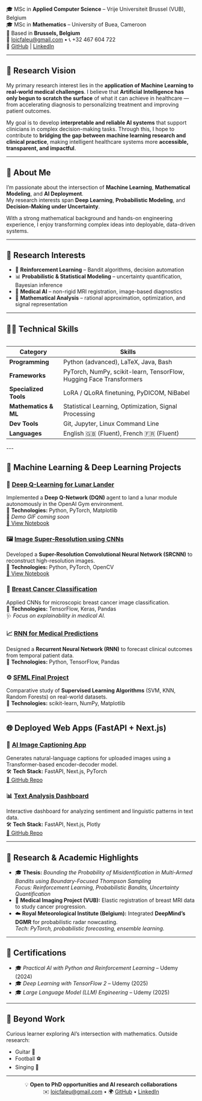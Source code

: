 

🎓 MSc in **Applied Computer Science** – Vrije Universiteit Brussel (VUB), Belgium  
🎓 MSc in **Mathematics** – University of Buea, Cameroon  
📍 Based in **Brussels, Belgium**  
📧 [loicfaleu@gmail.com](mailto:loicfaleu@gmail.com) • 📞 +32 467 604 722  
🔗 [GitHub](https://github.com/Loickemajou) | [LinkedIn](https://www.linkedin.com/in/loic-faleu-55551b250/)

---

## 🧬 Research Vision

My primary research interest lies in the **application of Machine Learning to real-world medical challenges**. I believe that **Artificial Intelligence has only begun to scratch the surface** of what it can achieve in healthcare — from accelerating diagnosis to personalizing treatment and improving patient outcomes.

My goal is to develop **interpretable and reliable AI systems** that support clinicians in complex decision-making tasks. Through this, I hope to contribute to **bridging the gap between machine learning research and clinical practice**, making intelligent healthcare systems more **accessible, transparent, and impactful**.

---

## 🌟 About Me

I’m passionate about the intersection of **Machine Learning**, **Mathematical Modeling**, and **AI Deployment**.  
My research interests span **Deep Learning**, **Probabilistic Modeling**, and **Decision-Making under Uncertainty**.  

With a strong mathematical background and hands-on engineering experience, I enjoy transforming complex ideas into deployable, data-driven systems.

---

## 🧠 Research Interests

- 🧩 **Reinforcement Learning** – Bandit algorithms, decision automation  
- 📊 **Probabilistic & Statistical Modeling** – uncertainty quantification, Bayesian inference  
- 🧬 **Medical AI** – non-rigid MRI registration, image-based diagnostics  
- 🧮 **Mathematical Analysis** – rational approximation, optimization, and signal representation  

---

## 🧑‍💻 Technical Skills

<div style="overflow-x:auto;">

| **Category** | **Skills** |
|---------------|------------|
| **Programming** | Python (advanced), LaTeX, Java, Bash |
| **Frameworks** | PyTorch, NumPy, scikit-learn, TensorFlow, Hugging Face Transformers |
| **Specialized Tools** | LoRA / QLoRA finetuning, PyDICOM, NiBabel |
| **Mathematics & ML** | Statistical Learning, Optimization, Signal Processing |
| **Dev Tools** | Git, Jupyter, Linux Command Line |
| **Languages** | English 🇬🇧 (Fluent), French 🇫🇷 (Fluent) |

</div>
---

## 🧩 Machine Learning & Deep Learning Projects

### 🚀 [Deep Q-Learning for Lunar Lander](https://github.com/Loickemajou/Machine-Learning-Projects/tree/main/Deep-Reinforcement-Learning)
Implemented a **Deep Q-Network (DQN)** agent to land a lunar module autonomously in the OpenAI Gym environment.  
📘 **Technologies:** Python, PyTorch, Matplotlib  
🎥 *Demo GIF coming soon*  
[🔗 View Notebook](https://nbviewer.org/github/Loickemajou/Machine-Learning-Projects/blob/main/Deep-Reinforcement-Learning/Deep_Q_Learning_for_Lunar_Landing_Complete.ipynb)

### 🖼️ [Image Super-Resolution using CNNs](https://github.com/Loickemajou/Machine-Learning-Projects/tree/main/Image%20Super%20Resolution)
Developed a **Super-Resolution Convolutional Neural Network (SRCNN)** to reconstruct high-resolution images.  
📘 **Technologies:** Python, PyTorch, OpenCV  
[🔗 View Notebook](https://nbviewer.org/github/Loickemajou/Machine-Learning-Projects/blob/main/Image%20Super%20Resolution/Image%20super%20resolution%20Project.ipynb)

### 🧬 [Breast Cancer Classification](https://github.com/Loickemajou/Machine-Learning-Projects/tree/main/breast-cancer-classification)
Applied CNNs for microscopic breast cancer image classification.  
📘 **Technologies:** TensorFlow, Keras, Pandas  
🩺 *Focus on explainability in medical AI.*

### 📈 [RNN for Medical Predictions](https://github.com/Loickemajou/Machine-Learning-Projects/tree/main/rnn-medical-predictions)
Designed a **Recurrent Neural Network (RNN)** to forecast clinical outcomes from temporal patient data.  
📘 **Technologies:** Python, TensorFlow, Pandas  

### ⚙️ [SFML Final Project](https://github.com/Loickemajou/Machine-Learning-Projects/tree/main/sfml-final)
Comparative study of **Supervised Learning Algorithms** (SVM, KNN, Random Forests) on real-world datasets.  
📘 **Technologies:** scikit-learn, NumPy, Matplotlib

---

## 🌐 Deployed Web Apps (FastAPI + Next.js)

### 🧭 [AI Image Captioning App](https://ai-captioner.vercel.app)
Generates natural-language captions for uploaded images using a Transformer-based encoder-decoder model.  
🛠️ **Tech Stack:** FastAPI, Next.js, PyTorch  
[🔗 GitHub Repo](https://github.com/yourusername/ai-captioner)

### 📊 [Text Analysis Dashboard](https://text-dashboard.vercel.app)
Interactive dashboard for analyzing sentiment and linguistic patterns in text data.  
🛠️ **Tech Stack:** FastAPI, Next.js, Plotly  
[🔗 GitHub Repo](https://github.com/yourusername/text-dashboard)

---

## 🧪 Research & Academic Highlights

- 🎓 **Thesis:** *Bounding the Probability of Misidentification in Multi-Armed Bandits using Boundary-Focused Thompson Sampling*  
  *Focus: Reinforcement Learning, Probabilistic Bandits, Uncertainty Quantification*
- 🧬 **Medical Imaging Project (VUB):** Elastic registration of breast MRI data to study cancer progression.  
- ☁️ **Royal Meteorological Institute (Belgium):** Integrated **DeepMind’s DGMR** for probabilistic radar nowcasting.  
  *Tech: PyTorch, probabilistic forecasting, ensemble learning.*

---

## 📜 Certifications

- 🎓 *Practical AI with Python and Reinforcement Learning* – Udemy (2024)  
- 🎓 *Deep Learning with TensorFlow 2* – Udemy (2025)  
- 🎓 *Large Language Model (LLM) Engineering* – Udemy (2025)

---

## 🎸 Beyond Work

Curious learner exploring AI’s intersection with mathematics. Outside research:  
- Guitar 🎸  
- Football ⚽  
- Singing 🎤

---

<div style="text-align:center;">
💡 <b>Open to PhD opportunities and AI research collaborations</b><br>
✉️ <a href="mailto:loicfaleu@gmail.com">loicfaleu@gmail.com</a> • 🌍 <a href="https://github.com/Loickemajou">GitHub</a> • <a href="https://www.linkedin.com/in/loic-faleu-55551b250/">LinkedIn</a>
</div>
